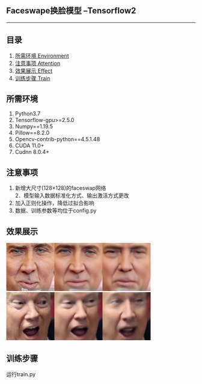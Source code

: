 ﻿## Faceswape换脸模型 –Tensorflow2 
---

## 目录  
1. [所需环境 Environment](#所需环境) 
2. [注意事项 Attention](#注意事项) 
3. [效果展示 Effect](#效果展示) 
4. [训练步骤 Train](#训练步骤) 

## 所需环境  
1. Python3.7
2. Tensorflow-gpu>=2.5.0 
3. Numpy==1.19.5
4. Pillow==8.2.0
5. Opencv-contrib-python==4.5.1.48
6. CUDA 11.0+
7. Cudnn 8.0.4+

## 注意事项  
1. 新增大尺寸(128×128)的faceswap网络  
2．模型输入数据标准化方式、输出激活方式更改  
3. 加入正则化操作，降低过拟合影响  
4. 数据、训练参数等均位于config.py  

## 效果展示  
![image](https://github.com/JJASMINE22/Faceswape/blob/main/sample/sample1.jpg)  
![image](https://github.com/JJASMINE22/Faceswape/blob/main/sample/sample2.jpg)  

## 训练步骤  
运行train.py  

